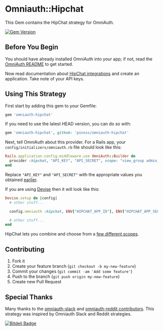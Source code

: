 # Omniauth::Hipchat

This Gem contains the HipChat strategy for OmniAuth.

[![Gem Version](https://badge.fury.io/rb/omniauth-hipchat.svg)](http://badge.fury.io/rb/omniauth-hipchat)

## Before You Begin

You should have already installed OmniAuth into your app; if not, read the [OmniAuth README](https://github.com/intridea/omniauth) to get started.

Now read documentation about [HipChat integrations](https://www.hipchat.com/docs/apiv2/addons) and create an application. Take note of your API keys.

## Using This Strategy

First start by adding this gem to your Gemfile:

```ruby
gem 'omniauth-hipchat'
```

If you need to use the latest HEAD version, you can do so with:

```ruby
gem 'omniauth-hipchat', github: 'pinoss/omniauth-hipchat'
```

Next, tell OmniAuth about this provider. For a Rails app, your `config/initializers/omniauth.rb` file should look like this:

```ruby
Rails.application.config.middleware.use OmniAuth::Builder do
  provider :hipchat, "API_KEY", "API_SECRET", scope: "view_group admin_group"
end
```

Replace `"API_KEY"` and `"API_SECRET"` with the appropriate values you obtained [earlier](https://www.hipchat.com/docs/apiv2/addons).

If you are using [Devise](https://github.com/plataformatec/devise) then it will look like this:

```ruby
Devise.setup do |config|
  # other stuff...

  config.omniauth :hipchat, ENV["HIPCHAT_APP_ID"], ENV["HIPCHAT_APP_SECRET"], scope: 'view_group admin_group'

  # other stuff...
end
```

HipChat lets you combine and choose from a [few different scopes](https://www.hipchat.com/docs/apiv2/auth#scopes).

## Contributing

1. Fork it
2. Create your feature branch (`git checkout -b my-new-feature`)
3. Commit your changes (`git commit -am 'Add some feature'`)
4. Push to the branch (`git push origin my-new-feature`)
5. Create new Pull Request

## Special Thanks

Many thanks to the [omniauth-slack](https://github.com/kmrshntr/omniauth-slack/graphs/contributors) and [omniauth-reddit contributors](https://github.com/jackdempsey/omniauth-reddit/graphs/contributors). This strategy was inspired by Omniauth Slack and Reddit strategies.


[![Bitdeli Badge](https://d2weczhvl823v0.cloudfront.net/pinoss/omniauth-hipchat/trend.png)](https://bitdeli.com/free "Bitdeli Badge")

